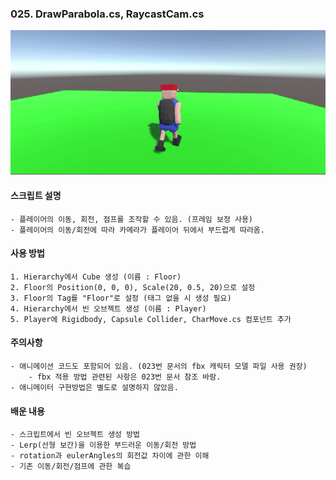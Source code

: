 ### 025. DrawParabola.cs, RaycastCam.cs

 ![LerpMove](./LerpMove.gif)

#### 스크립트 설명 
	- 플레이어의 이동, 회전, 점프를 조작할 수 있음. (프레임 보정 사용)
	- 플레이어의 이동/회전에 따라 카메라가 플레이어 뒤에서 부드럽게 따라옴.


#### 사용 방법 
	1. Hierarchy에서 Cube 생성 (이름 : Floor)
	2. Floor의 Position(0, 0, 0), Scale(20, 0.5, 20)으로 설정
	3. Floor의 Tag를 "Floor"로 설정 (태그 없을 시 생성 필요)
	4. Hierarchy에서 빈 오브젝트 생성 (이름 : Player)
	5. Player에 Rigidbody, Capsule Collider, CharMove.cs 컴포넌트 추가


#### 주의사항
	- 애니메이션 코드도 포함되어 있음. (023번 문서의 fbx 캐릭터 모델 파일 사용 권장)
		- fbx 적용 방법 관련된 사항은 023번 문서 참조 바람.
	- 애니메이터 구현방법은 별도로 설명하지 않았음.


#### 배운 내용 
	- 스크립트에서 빈 오브젝트 생성 방법
	- Lerp(선형 보간)을 이용한 부드러운 이동/회전 방법
	- rotation과 eulerAngles의 회전값 차이에 관한 이해
	- 기존 이동/회전/점프에 관한 복습

